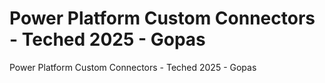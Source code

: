 # Power Platform Custom Connectors - Teched 2025 - Gopas
Power Platform Custom Connectors - Teched 2025 - Gopas
